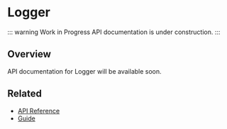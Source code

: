 # Logger

::: warning Work in Progress
API documentation is under construction.
:::

## Overview

API documentation for Logger will be available soon.

## Related

- [API Reference](/api/)
- [Guide](/guide/)
